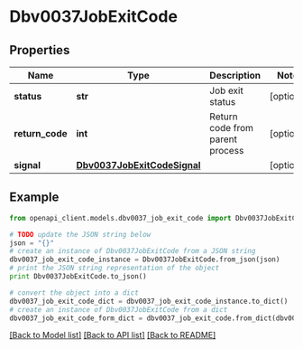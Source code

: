 # Dbv0037JobExitCode


## Properties
Name | Type | Description | Notes
------------ | ------------- | ------------- | -------------
**status** | **str** | Job exit status | [optional] 
**return_code** | **int** | Return code from parent process | [optional] 
**signal** | [**Dbv0037JobExitCodeSignal**](Dbv0037JobExitCodeSignal.md) |  | [optional] 

## Example

```python
from openapi_client.models.dbv0037_job_exit_code import Dbv0037JobExitCode

# TODO update the JSON string below
json = "{}"
# create an instance of Dbv0037JobExitCode from a JSON string
dbv0037_job_exit_code_instance = Dbv0037JobExitCode.from_json(json)
# print the JSON string representation of the object
print Dbv0037JobExitCode.to_json()

# convert the object into a dict
dbv0037_job_exit_code_dict = dbv0037_job_exit_code_instance.to_dict()
# create an instance of Dbv0037JobExitCode from a dict
dbv0037_job_exit_code_form_dict = dbv0037_job_exit_code.from_dict(dbv0037_job_exit_code_dict)
```
[[Back to Model list]](../README.md#documentation-for-models) [[Back to API list]](../README.md#documentation-for-api-endpoints) [[Back to README]](../README.md)


